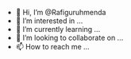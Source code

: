- 👋 Hi, I’m @Rafiguruhmenda
- 👀 I’m interested in ...
- 🌱 I’m currently learning ...
- 💞️ I’m looking to collaborate on ...
- 📫 How to reach me ...

<!---
Rafiguruhmenda/Rafiguruhmenda is a ✨ special ✨ repository because its `README.md` (this file) appears on your GitHub profile.
You can click the Preview link to take a look at your changes.
--->

